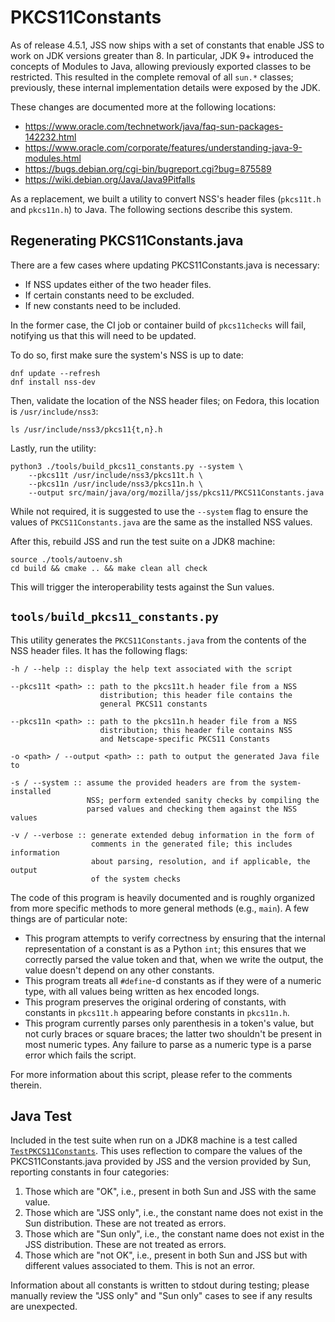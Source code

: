 # PKCS11Constants

As of release 4.5.1, JSS now ships with a set of constants that enable JSS to
work on JDK versions greater than 8. In particular, JDK 9+ introduced the
concepts of Modules to Java, allowing previously exported classes to be
restricted. This resulted in the complete removal of all `sun.*` classes;
previously, these internal implementation details were exposed by the JDK.

These changes are documented more at the following locations:

 - https://www.oracle.com/technetwork/java/faq-sun-packages-142232.html
 - https://www.oracle.com/corporate/features/understanding-java-9-modules.html
 - https://bugs.debian.org/cgi-bin/bugreport.cgi?bug=875589
 - https://wiki.debian.org/Java/Java9Pitfalls

As a replacement, we built a utility to convert NSS's header files (`pkcs11t.h`
and `pkcs11n.h`) to Java. The following sections describe this system.


## Regenerating PKCS11Constants.java

There are a few cases where updating PKCS11Constants.java is necessary:

 - If NSS updates either of the two header files.
 - If certain constants need to be excluded.
 - If new constants need to be included.

In the former case, the CI job or container build of `pkcs11checks` will
fail, notifying us that this will need to be updated.

To do so, first make sure the system's NSS is up to date:

    dnf update --refresh
    dnf install nss-dev

Then, validate the location of the NSS header files; on Fedora, this location
is `/usr/include/nss3`:

    ls /usr/include/nss3/pkcs11{t,n}.h

Lastly, run the utility:

    python3 ./tools/build_pkcs11_constants.py --system \
        --pkcs11t /usr/include/nss3/pkcs11t.h \
        --pkcs11n /usr/include/nss3/pkcs11n.h \
        --output src/main/java/org/mozilla/jss/pkcs11/PKCS11Constants.java

While not required, it is suggested to use the `--system` flag to ensure
the values of `PKCS11Constants.java` are the same as the installed NSS
values.

After this, rebuild JSS and run the test suite on a JDK8 machine:

    source ./tools/autoenv.sh
    cd build && cmake .. && make clean all check

This will trigger the interoperability tests against the Sun values.


## `tools/build_pkcs11_constants.py`

This utility generates the `PKCS11Constants.java` from the contents of the
NSS header files. It has the following flags:

    -h / --help :: display the help text associated with the script

    --pkcs11t <path> :: path to the pkcs11t.h header file from a NSS
                        distribution; this header file contains the
                        general PKCS11 constants

    --pkcs11n <path> :: path to the pkcs11n.h header file from a NSS
                        distribution; this header file contains NSS
                        and Netscape-specific PKCS11 Constants

    -o <path> / --output <path> :: path to output the generated Java file to

    -s / --system :: assume the provided headers are from the system-installed
                     NSS; perform extended sanity checks by compiling the
                     parsed values and checking them against the NSS values

    -v / --verbose :: generate extended debug information in the form of
                      comments in the generated file; this includes information
                      about parsing, resolution, and if applicable, the output
                      of the system checks

The code of this program is heavily documented and is roughly organized
from more specific methods to more general methods (e.g., `main`). A few
things are of particular note:

 - This program attempts to verify correctness by ensuring that the internal
   representation of a constant is as a Python `int`; this ensures that we
   correctly parsed the value token and that, when we write the output,
   the value doesn't depend on any other constants.
 - This program treats all `#define`-d constants as if they were of a numeric
   type, with all values being written as hex encoded longs.
 - This program preserves the original ordering of constants, with constants in
   `pkcs11t.h` appearing before constants in `pkcs11n.h`.
 - This program currently parses only parenthesis in a token's value, but not
   curly braces or square braces; the latter two shouldn't be present in most
   numeric types. Any failure to parse as a numeric type is a parse error which
   fails the script.

For more information about this script, please refer to the comments therein.


## Java Test

Included in the test suite when run on a JDK8 machine is a test called
[`TestPKCS11Constants`](../src/test/java/org/mozilla/jss/tests/TestPKCS11Constants.java).
This uses reflection to compare the values of the PKCS11Constants.java
provided by JSS and the version provided by Sun, reporting constants in
four categories:

 1. Those which are "OK", i.e., present in both Sun and JSS with the same
    value.
 2. Those which are "JSS only", i.e., the constant name does not exist in
    the Sun distribution. These are not treated as errors.
 3. Those which are "Sun only", i.e., the constant name does not exist in
    the JSS distribution. These are not treated as errors.
 4. Those which are "not OK", i.e., present in both Sun and JSS but with
    different values associated to them. This is not an error.

Information about all constants is written to stdout during testing; please
manually review the "JSS only" and "Sun only" cases to see if any results
are unexpected.
